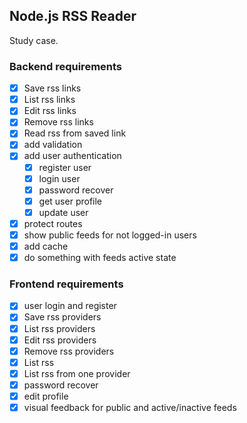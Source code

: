 ## Node.js RSS Reader

Study case.

### Backend requirements

- [x] Save rss links
- [x] List rss links
- [x] Edit rss links
- [x] Remove rss links
- [x] Read rss from saved link
- [x] add validation
- [x] add user authentication
  - [x] register user
  - [x] login user
  - [x] password recover
  - [x] get user profile
  - [x] update user
- [x] protect routes
- [x] show public feeds for not logged-in users
- [x] add cache
- [x] do something with feeds active state

### Frontend requirements
- [x] user login and register
- [x] Save rss providers
- [x] List rss providers
- [x] Edit rss providers
- [x] Remove rss providers
- [x] List rss
- [x] List rss from one provider
- [x] password recover
- [x] edit profile
- [x] visual feedback for public and active/inactive feeds
